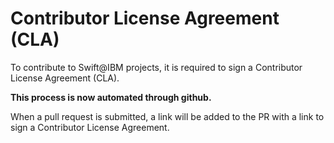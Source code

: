 # Contributor License Agreement (CLA)
To contribute to Swift@IBM projects, it is required to sign a Contributor License Agreement (CLA).

**This process is now automated through github.**

When a pull request is submitted, a link will be added to the PR with a link to sign a Contributor License Agreement.